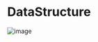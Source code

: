 # DataStructure

![image](https://github.com/ButBueatiful/dotvim/raw/master/screenshots/vim-screenshot.jpg)
